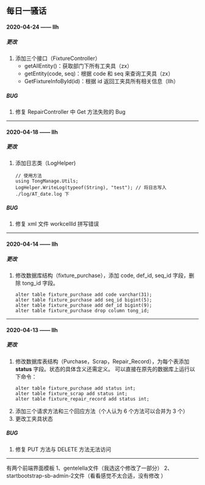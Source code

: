 ## 每日一骚话
#### 2020-04-24 —— llh
##### 更改
1. 添加三个接口（FixtureController）
    * getAllEntity()：获取部门下所有工夹具（zx）
    * getEntity(code, seq)：根据 code 和 seq 来查询工夹具（zx）
    * GetFixtureInfoById(id)：根据 id 返回工夹具所有相关信息（llh）
##### BUG
1. 修复 RepairController 中 Get 方法失败的 Bug
---
#### 2020-04-18 —— llh
##### 更改
1. 添加日志类（LogHelper)
    ```
    // 使用方法
    using TongManage.Utils;
    LogHelper.WriteLog(typeof(String), "test"); // 将日志写入 ./log/AT_date.log 下
    ```
##### BUG
1. 修复 xml 文件 workcellId 拼写错误
---
#### 2020-04-14 —— llh
##### 更改
1. 修改数据库结构（fixture_purchase），添加 code, def_id, seq_id 字段，删除 tong_id 字段。
    ```
    alter table fixture_purchase add code varchar(31);
    alter table fixture_purchase add seq_id bigint(5);
    alter table fixture_purchase add def_id bigint(9);
    alter table fixture_purchase drop column tong_id;
    ```
---
#### 2020-04-13 —— llh
##### 更改
1. 修改数据库表结构（Purchase，Scrap，Repair_Record），为每个表添加 **status** 字段。状态的具体含义还需定义。
    可以直接在原先的数据库上运行以下命令：
    ```
    alter table fixture_purchase add status int;
    alter table fixture_scrap add status int;
    alter table fixture_repair_record add status int;
    ```
2. 添加三个请求方法和三个回应方法（个人认为 6 个方法可以合并为 3 个）
3. 更改工夹具状态
##### BUG
1. 修复 PUT 方法与 DELETE 方法无法访问
---
有两个前端界面模板
1、gentelella文件（我选这个修改了一部分）
2、startbootstrap-sb-admin-2文件（看看感觉不太合适，没有修改 ）
 
